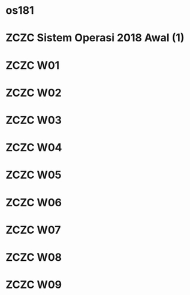 # os181
# ZCZC Sistem Operasi 2018 Awal (1)
# ZCZC W01
# ZCZC W02
# ZCZC W03
# ZCZC W04
# ZCZC W05
# ZCZC W06
# ZCZC W07
# ZCZC W08
# ZCZC W09
